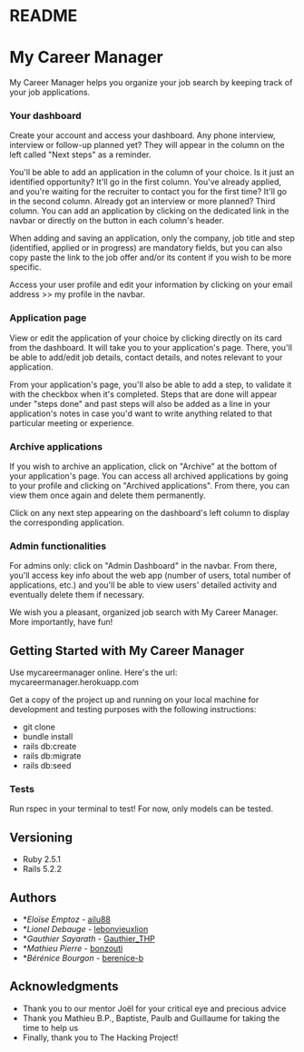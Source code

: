 # README

# My Career Manager

My Career Manager helps you organize your job search by keeping track of your job applications.

### Your dashboard

Create your account and access your dashboard. Any phone interview, interview or follow-up planned yet? They will appear in the column on the left called "Next steps" as a reminder. 

You'll be able to add an application in the column of your choice. Is it just an identified opportunity? It'll go in the first column. You've already applied, and you're waiting for the recruiter to contact you for the first time? It'll go in the second column. Already got an interview or more planned? Third column. You can add an application by clicking on the dedicated link in the navbar or directly on the button in each column's header.

When adding and saving an application, only the company, job title and step (identified, applied or in progress) are mandatory fields, but you can also copy paste the link to the job offer and/or its content if you wish to be more specific.

Access your user profile and edit your information by clicking on your email address >> my profile in the navbar. 

### Application page

View or edit the application of your choice by clicking directly on its card from the dashboard. It will take you to your application's page. There, you'll be able to add/edit job details, contact details, and notes relevant to your application.

From your application's page, you'll also be able to add a step, to validate it with the checkbox when it's completed. Steps that are done will appear under "steps done" and past steps will also be added as a line in your application's notes in case you'd want to write anything related to that particular meeting or experience.

### Archive applications

If you wish to archive an application, click on "Archive" at the bottom of your application's page. You can access all archived applications by going to your profile and clicking on "Archived applications". From there, you can view them once again and delete them permanently.

Click on any next step appearing on the dashboard's left column to display the corresponding application.

### Admin functionalities

For admins only: click on "Admin Dashboard" in the navbar. From there, you'll access key info about the web app (number of users, total number of applications, etc.) and you'll be able to view users' detailed activity and eventually delete them if necessary. 

We wish you a pleasant, organized job search with My Career Manager. More importantly, have fun! 

## Getting Started with My Career Manager

Use mycareermanager online. Here's the url: mycareermanager.herokuapp.com

Get a copy of the project up and running on your local machine for development and testing purposes with the following instructions: 
 
* git clone 
* bundle install
* rails db:create
* rails db:migrate
* rails db:seed

### Tests

Run rspec in your terminal to test! For now, only models can be tested.

## Versioning

* Ruby 2.5.1
* Rails 5.2.2

## Authors

* **Eloïse Emptoz* - [ailu88](https://github.com/ailu88)
* **Lionel Debauge* - [lebonvieuxlion](https://github.com/lebonvieuxlion)
* **Gauthier Sayarath* - [Gauthier_THP](https://github.com/lebonvieuxlion)
* **Mathieu Pierre* - [bonzouti](https//github.com/bonzouti) 
* **Bérénice Bourgon* - [berenice-b](https//github.com/berenice-b) 

## Acknowledgments

* Thank you to our mentor Joël for your critical eye and precious advice
* Thank you Mathieu B.P., Baptiste, Paulb and Guillaume for taking the time to help us
* Finally, thank you to The Hacking Project!
